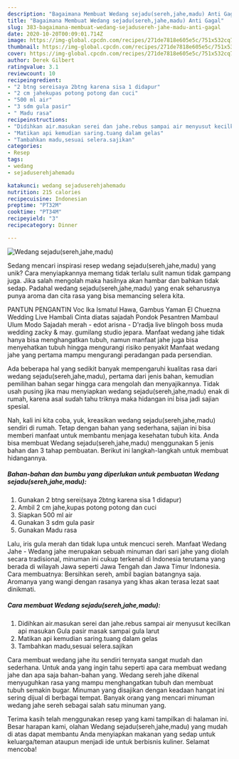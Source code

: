 ```yaml
---
description: "Bagaimana Membuat Wedang sejadu(sereh,jahe,madu) Anti Gagal"
title: "Bagaimana Membuat Wedang sejadu(sereh,jahe,madu) Anti Gagal"
slug: 383-bagaimana-membuat-wedang-sejadusereh-jahe-madu-anti-gagal
date: 2020-10-20T00:09:01.714Z
image: https://img-global.cpcdn.com/recipes/271de7818e605e5c/751x532cq70/wedang-sejaduserehjahemadu-foto-resep-utama.jpg
thumbnail: https://img-global.cpcdn.com/recipes/271de7818e605e5c/751x532cq70/wedang-sejaduserehjahemadu-foto-resep-utama.jpg
cover: https://img-global.cpcdn.com/recipes/271de7818e605e5c/751x532cq70/wedang-sejaduserehjahemadu-foto-resep-utama.jpg
author: Derek Gilbert
ratingvalue: 3.1
reviewcount: 10
recipeingredient:
- "2 btng sereisaya 2btng karena sisa 1 didapur"
- "2 cm jahekupas potong potong dan cuci"
- "500 ml air"
- "3 sdm gula pasir"
- " Madu rasa"
recipeinstructions:
- "Didihkan air.masukan serei dan jahe.rebus sampai air menyusut kecilkan api masukan Gula pasir masak sampai gula larut"
- "Matikan api kemudian saring.tuang dalam gelas"
- "Tambahkan madu,sesuai selera.sajikan"
categories:
- Resep
tags:
- wedang
- sejaduserehjahemadu

katakunci: wedang sejaduserehjahemadu 
nutrition: 215 calories
recipecuisine: Indonesian
preptime: "PT32M"
cooktime: "PT34M"
recipeyield: "3"
recipecategory: Dinner

---
```



![Wedang sejadu(sereh,jahe,madu)](https://img-global.cpcdn.com/recipes/271de7818e605e5c/751x532cq70/wedang-sejaduserehjahemadu-foto-resep-utama.jpg)

Sedang mencari inspirasi resep wedang sejadu(sereh,jahe,madu) yang unik? Cara menyiapkannya memang tidak terlalu sulit namun tidak gampang juga. Jika salah mengolah maka hasilnya akan hambar dan bahkan tidak sedap. Padahal wedang sejadu(sereh,jahe,madu) yang enak seharusnya punya aroma dan cita rasa yang bisa memancing selera kita.

PANTUN PENGANTIN Voc Ika Ismatul Hawa, Gambus Yaman El Chuezna Wedding Live Hambali Cinta diatas sajadah Pondok Pesantren Mambaul Ulum Modo Sajadah merah - edot arisna - D&#39;radja live blingoh boss muda wedding zacky &amp; may. gumilang studio jepara. Manfaat wedang jahe tidak hanya bisa menghangatkan tubuh, namun manfaat jahe juga bisa menyehatkan tubuh hingga mengurangi risiko penyakit Manfaat wedang jahe yang pertama mampu mengurangi peradangan pada persendian.

Ada beberapa hal yang sedikit banyak mempengaruhi kualitas rasa dari wedang sejadu(sereh,jahe,madu), pertama dari jenis bahan, kemudian pemilihan bahan segar hingga cara mengolah dan menyajikannya. Tidak usah pusing jika mau menyiapkan wedang sejadu(sereh,jahe,madu) enak di rumah, karena asal sudah tahu triknya maka hidangan ini bisa jadi sajian spesial.


Nah, kali ini kita coba, yuk, kreasikan wedang sejadu(sereh,jahe,madu) sendiri di rumah. Tetap dengan bahan yang sederhana, sajian ini bisa memberi manfaat untuk membantu menjaga kesehatan tubuh kita. Anda bisa membuat Wedang sejadu(sereh,jahe,madu) menggunakan 5 jenis bahan dan 3 tahap pembuatan. Berikut ini langkah-langkah untuk membuat hidangannya.

<!--inarticleads1-->

##### Bahan-bahan dan bumbu yang diperlukan untuk pembuatan Wedang sejadu(sereh,jahe,madu):

1. Gunakan 2 btng serei(saya 2btng karena sisa 1 didapur)
1. Ambil 2 cm jahe,kupas potong potong dan cuci
1. Siapkan 500 ml air
1. Gunakan 3 sdm gula pasir
1. Gunakan  Madu rasa


Lalu, iris gula merah dan tidak lupa untuk mencuci sereh. Manfaat Wedang Jahe - Wedang jahe merupakan sebuah minuman dari sari jahe yang diolah secara tradisional, minuman ini cukup terkenal di Indonesia terutama yang berada di wilayah Jawa seperti Jawa Tengah dan Jawa Timur Indonesia. Cara membuatnya: Bersihkan sereh, ambil bagian batangnya saja. Aromanya yang wangi dengan rasanya yang khas akan terasa lezat saat dinikmati. 

<!--inarticleads2-->

##### Cara membuat Wedang sejadu(sereh,jahe,madu):

1. Didihkan air.masukan serei dan jahe.rebus sampai air menyusut kecilkan api masukan Gula pasir masak sampai gula larut
1. Matikan api kemudian saring.tuang dalam gelas
1. Tambahkan madu,sesuai selera.sajikan


Cara membuat wedang jahe itu sendiri ternyata sangat mudah dan sederhana. Untuk anda yang ingin tahu seperti apa cara membuat wedang jahe dan apa saja bahan-bahan yang. Wedang sereh jahe dikenal menyuguhkan rasa yang mampu menghangatkan tubuh dan membuat tubuh semakin bugar. Minuman yang disajikan dengan keadaan hangat ini sering dijual di berbagai tempat. Banyak orang yang mencari minuman wedang jahe sereh sebagai salah satu minuman yang. 

Terima kasih telah menggunakan resep yang kami tampilkan di halaman ini. Besar harapan kami, olahan Wedang sejadu(sereh,jahe,madu) yang mudah di atas dapat membantu Anda menyiapkan makanan yang sedap untuk keluarga/teman ataupun menjadi ide untuk berbisnis kuliner. Selamat mencoba!
